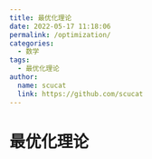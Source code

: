 ```yaml
---
title: 最优化理论
date: 2022-05-17 11:18:06
permalink: /optimization/
categories: 
  - 数学
tags: 
  - 最优化理论
author: 
  name: scucat
  link: https://github.com/scucat
---
```


# 最优化理论